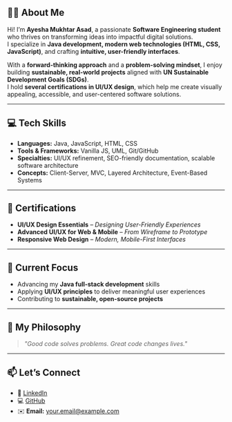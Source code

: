 ## 👩‍💻 About Me

Hi! I’m **Ayesha Mukhtar Asad**, a passionate **Software Engineering student** who thrives on transforming ideas into impactful digital solutions.  
I specialize in **Java development, modern web technologies (HTML, CSS, JavaScript)**, and crafting **intuitive, user-friendly interfaces**.  

With a **forward-thinking approach** and a **problem-solving mindset**, I enjoy building **sustainable, real-world projects** aligned with **UN Sustainable Development Goals (SDGs)**.  
I hold **several certifications in UI/UX design**, which help me create visually appealing, accessible, and user-centered software solutions.  

---

## 💻 Tech Skills

- **Languages:** Java, JavaScript, HTML, CSS  
- **Tools & Frameworks:** Vanilla JS, UML, Git/GitHub  
- **Specialties:** UI/UX refinement, SEO-friendly documentation, scalable software architecture  
- **Concepts:** Client-Server, MVC, Layered Architecture, Event-Based Systems  

---

## 📜 Certifications

- **UI/UX Design Essentials** – *Designing User-Friendly Experiences*  
- **Advanced UI/UX for Web & Mobile** – *From Wireframe to Prototype*  
- **Responsive Web Design** – *Modern, Mobile-First Interfaces*  

---

## 📌 Current Focus

- Advancing my **Java full-stack development** skills  
- Applying **UI/UX principles** to deliver meaningful user experiences  
- Contributing to **sustainable, open-source projects**  

---

## 🌟 My Philosophy

> *"Good code solves problems. Great code changes lives."*

---

## 📫 Let’s Connect

- 💼 [LinkedIn](https://www.linkedin.com/)  
- 💻 [GitHub](https://github.com/)  
- ✉️ **Email:** your.email@example.com

